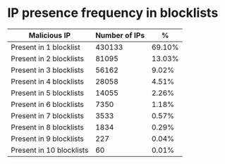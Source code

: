 # IP presence frequency in blocklists
| Malicious IP | Number of IPs | % |
|----|----|----|
| Present in 1 blocklist | 430133 | 69.10% |
| Present in 2 blocklists | 81095 | 13.03% |
| Present in 3 blocklists | 56162 | 9.02% |
| Present in 4 blocklists | 28058 | 4.51% |
| Present in 5 blocklists | 14055 | 2.26% |
| Present in 6 blocklists | 7350 | 1.18% |
| Present in 7 blocklists | 3533 | 0.57% |
| Present in 8 blocklists | 1834 | 0.29% |
| Present in 9 blocklists | 227 | 0.04% |
| Present in 10 blocklists | 60 | 0.01% |

